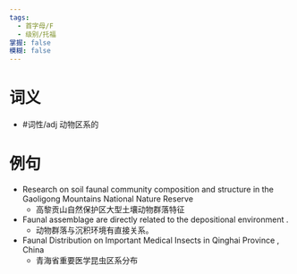 ```yaml
---
tags:
  - 首字母/F
  - 级别/托福
掌握: false
模糊: false
---
```

# 词义
- #词性/adj  动物区系的
# 例句
- Research on soil faunal community composition and structure in the Gaoligong Mountains National Nature Reserve
	- 高黎贡山自然保护区大型土壤动物群落特征
- Faunal assemblage are directly related to the depositional environment .
	- 动物群落与沉积环境有直接关系。
- Faunal Distribution on Important Medical Insects in Qinghai Province , China
	- 青海省重要医学昆虫区系分布
